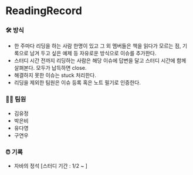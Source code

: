 # ReadingRecord

### 🛠 방식

- 한 주마다 리딩을 하는 사람 한명이 있고 그 외 멤버들은 책을 읽다가 모르는 점, 기록으로 남겨 두고 싶은 예제 등 자유로운 방식으로 이슈를 추가한다.
- 스터디 시간 전까지 리딩하는 사람은 해당 이슈에 답변을 달고 스터디 시간에 함께 살펴본다. 모두가 납득하면 close.
- 해결하지 못한 이슈는 stuck 처리한다.
- 리딩을 제외한 팀원은 이슈 등록 혹은 노트 필기로 인증한다.

### 👩‍💻 팀원

- 김유정
- 박은비
- 유다영
- 구연우

### ⏰ 기록

- 자바의 정석 [스터디 기간 : 1/2 ~ ]
